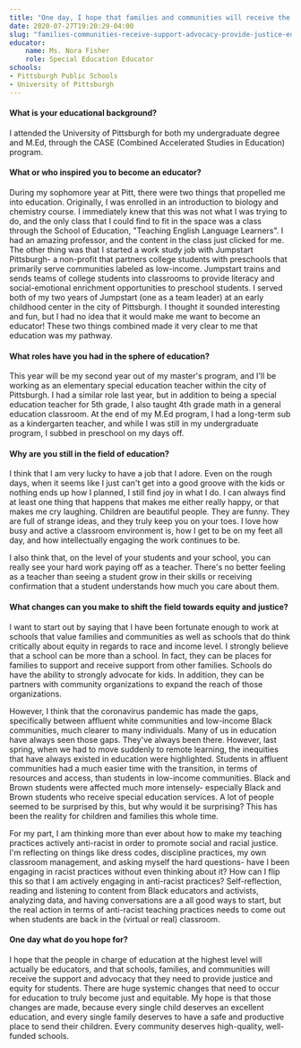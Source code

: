 ```yaml
---
title: "One day, I hope that families and communities will receive the support and advocacy that they need to provide justice and equity for students"
date: 2020-07-27T19:20:29-04:00
slug: "families-communities-receive-support-advocacy-provide-justice-equity-students"
educator:
    name: Ms. Nora Fisher
    role: Special Education Educator
schools:
- Pittsburgh Public Schools
- University of Pittsburgh
---
```


#### What is your educational background?

I attended the University of Pittsburgh for both my undergraduate degree and M.Ed, through the CASE (Combined Accelerated Studies in Education) program.

#### What or who inspired you to become an educator?

During my sophomore year at Pitt, there were two things that propelled me into education. Originally, I was enrolled in an introduction to biology and chemistry course.  I immediately knew that this was not what I was trying to do, and the only class that I could find to fit in the space was a class through the School of Education, "Teaching English Language Learners". I had an amazing professor, and the content in the class just clicked for me. The other thing was that I started a work study job with Jumpstart Pittsburgh- a non-profit that partners college students with preschools that primarily serve communities labeled as low-income. Jumpstart trains and sends teams of college students into classrooms to provide literacy and social-emotional enrichment opportunities to preschool students. I served both of my two years of Jumpstart (one as a team leader) at an early childhood center in the city of Pittsburgh. I thought it sounded interesting and fun, but I had no idea that it would make me want to become an educator! These two things combined made it very clear to me that education was my pathway.

#### What roles have you had in the sphere of education?

This year will be my second year out of my master's program, and I'll be working as an elementary special education teacher within the city of Pittsburgh. I had a similar role last year, but in addition to being a special education teacher for 5th grade, I also taught 4th grade math in a general education classroom. At the end of my M.Ed program, I had a long-term sub as a kindergarten teacher, and while I was still in my undergraduate program, I subbed in preschool on my days off.

#### Why are you still in the field of education?

I think that I am very lucky to have a job that I adore. Even on the rough days, when it seems like I just can't get into a good groove with the kids or nothing ends up how I planned, I still find joy in what I do. I can always find at least one thing that happens that makes me either really happy, or that makes me cry laughing. Children are beautiful people.  They are funny. They are full of strange ideas, and they truly keep you on your toes. I love how busy and active a classroom environment is, how I get to be on my feet all day, and how intellectually engaging the work continues to be.

I also think that, on the level of your students and your school, you can really see your hard work paying off as a teacher. There's no better feeling as a teacher than seeing a student grow in their skills or receiving confirmation that a student understands how much you care about them.

#### What changes can you make to shift the field towards equity and justice?

I want to start out by saying that I have been fortunate enough to work at schools that value families and communities as well as schools that do think critically about equity in regards to race and income level. I strongly believe that a school can be more than a school. In fact, they can be places for families to support and receive support from other families. Schools do have the ability to strongly advocate for kids. In addition, they can be partners with community organizations to expand the reach of those organizations.

However, I think that the coronavirus pandemic has made the gaps, specifically between affluent white communities and low-income Black communities, much clearer to many individuals. Many of us in education have always seen those gaps. They've always been there. However, last spring, when we had to move suddenly to remote learning, the inequities that have always existed in education were highlighted. Students in affluent communities had a much easier time with the transition, in terms of resources and access, than students in low-income communities. Black and Brown students were affected much more intensely- especially Black and Brown students who receive special education services. A lot of people seemed to be surprised by this, but why would it be surprising? This has been the reality for children and families this whole time.

For my part, I am thinking more than ever about how to make my teaching practices actively anti-racist in order to promote social and racial justice. I'm reflecting on things like dress codes, discipline practices, my own classroom management, and asking myself the hard questions- have I been engaging in racist practices without even thinking about it? How can I flip this so that I am actively engaging in anti-racist practices? Self-reflection, reading and listening to content from Black educators and activists, analyzing data, and having conversations are a all good ways to start, but the real action in terms of anti-racist teaching practices needs to come out when students are back in the (virtual or real) classroom.

#### One day what do you hope for?

I hope that the people in charge of education at the highest level will actually be educators, and that schools, families, and communities will receive the support and advocacy that they need to provide justice and equity for students. There are huge systemic changes that need to occur for education to truly become just and equitable. My hope is that those changes are made, because every single child deserves an excellent education, and every single family deserves to have a safe and productive place to send their children. Every community deserves high-quality, well-funded schools.
